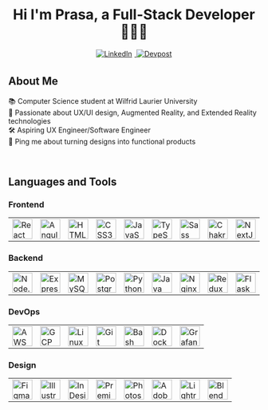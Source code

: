 <h1 align="center">Hi I'm Prasa, a Full-Stack Developer 👩🏾‍💻</h1>

<div align="center">
  <a href="https://www.linkedin.com/in/prasa-p/" target="_blank">
    <img src="https://img.shields.io/badge/LinkedIn-0A66C2?style=for-the-badge&logo=linkedin&logoColor=white" alt="LinkedIn" style="margin-bottom: 5px; margin-right: 5px;" />
  </a>

  <a href="https://devpost.com/prasa-" target="_blank">
    <img src="https://img.shields.io/badge/Devpost-003E54?style=for-the-badge&logoColor=white" alt="Devpost" style="margin-bottom: 5px;" />
  </a>
</div>

###

<h3 align="center"></h3>

###

<h2 align="left"> About Me</h2>

<p align="left">
📚 Computer Science student at Wilfrid Laurier University<br>
🎨 Passionate about UX/UI design, Augmented Reality, and Extended Reality technologies<br>
🛠️ Aspiring UX Engineer/Software Engineer<br>
🔔 Ping me about turning designs into functional products
</p>
<br>

<h2 align="left">Languages and Tools</h2>


### Frontend
<table>
  <tr>
    <td><a href="https://reactjs.org/" target="_blank"><img src="https://profilinator.rishav.dev/skills-assets/react-original-wordmark.svg" alt="React" width="40" height="40"/></a></td>
    <td><a href="https://angular.io/" target="_blank"><img src="https://profilinator.rishav.dev/skills-assets/angularjs-original.svg" alt="Angular" width="40" height="40"/></a></td>
    <td><a href="https://en.wikipedia.org/wiki/HTML5" target="_blank"><img src="https://profilinator.rishav.dev/skills-assets/html5-original-wordmark.svg" alt="HTML5" width="40" height="40"/></a></td>
    <td><a href="https://www.w3schools.com/css/" target="_blank"><img src="https://profilinator.rishav.dev/skills-assets/css3-original-wordmark.svg" alt="CSS3" width="40" height="40"/></a></td>
    <td><a href="https://www.javascript.com/" target="_blank"><img src="https://profilinator.rishav.dev/skills-assets/javascript-original.svg" alt="JavaScript" width="40" height="40"/></a></td>
    <td><a href="https://www.typescriptlang.org/" target="_blank"><img src="https://profilinator.rishav.dev/skills-assets/typescript-original.svg" alt="TypeScript" width="40" height="40"/></a></td>
    <td><a href="https://sass-lang.com/" target="_blank"><img src="https://profilinator.rishav.dev/skills-assets/sass-original.svg" alt="Sass" width="40" height="40"/></a></td>
    <td><a href="https://chakra-ui.com/" target="_blank"><img src="https://profilinator.rishav.dev/skills-assets/chakraui.png" alt="Chakra UI" width="40" height="40"/></a></td>
    <td><a href="https://nextjs.org/" target="_blank"><img src="https://profilinator.rishav.dev/skills-assets/nextjs.png" alt="NextJS" width="40" height="40"/></a></td>
    <td><a href="https://jquery.com/" target="_blank"><img src="https://profilinator.rishav.dev/skills-assets/jquery.png" alt="jQuery" width="40" height="40"/></a></td>
  </tr>
</table>

### Backend
<table>
  <tr>
    <td><a href="https://nodejs.org/" target="_blank"><img src="https://profilinator.rishav.dev/skills-assets/nodejs-original-wordmark.svg" alt="Node.js" width="40" height="40"></a></td>
    <td><a href="https://expressjs.com/" target="_blank"><img src="https://profilinator.rishav.dev/skills-assets/express-original-wordmark.svg" alt="Express.js" width="40" height="40"></a></td>
    <td><a href="https://www.mysql.com/" target="_blank"><img src="https://profilinator.rishav.dev/skills-assets/mysql-original-wordmark.svg" alt="MySQL" width="40" height="40"></a></td>
    <td><a href="https://www.postgresql.org/" target="_blank"><img src="https://profilinator.rishav.dev/skills-assets/postgresql-original-wordmark.svg" alt="PostgreSQL" width="40" height="40"></a></td>
    <td><a href="https://www.python.org/" target="_blank"><img src="https://profilinator.rishav.dev/skills-assets/python-original.svg" alt="Python" width="40" height="40"></a></td>
    <td><a href="https://www.java.com/" target="_blank"><img src="https://profilinator.rishav.dev/skills-assets/java-original-wordmark.svg" alt="Java" width="40" height="40"></a></td>
    <td><a href="https://www.nginx.com/" target="_blank"><img src="https://profilinator.rishav.dev/skills-assets/nginx-original.svg" alt="Nginx" width="40" height="40"></a></td>
    <td><a href="https://redux.js.org/" target="_blank"><img src="https://profilinator.rishav.dev/skills-assets/redux-original.svg" alt="Redux" width="40" height="40"></a></td>
    <td><a href="https://flask.palletsprojects.com/" target="_blank"><img src="https://profilinator.rishav.dev/skills-assets/flask.png" alt="Flask" width="40" height="40"></a></td>
    <td><a href="https://graphql.org/" target="_blank"><img src="https://profilinator.rishav.dev/skills-assets/graphql.png" alt="GraphQL" width="40" height="40"></a></td>
  </tr>
</table>

### DevOps
<table>
  <tr>
    <td><a href="https://aws.amazon.com/" target="_blank"><img src="https://profilinator.rishav.dev/skills-assets/amazonwebservices-original-wordmark.svg" alt="AWS" width="40" height="40"></a></td>
    <td><a href="https://cloud.google.com/" target="_blank"><img src="https://profilinator.rishav.dev/skills-assets/google_cloud-icon.svg" alt="GCP" width="40" height="40"></a></td>
    <td><a href="https://www.linux.org/" target="_blank"><img src="https://profilinator.rishav.dev/skills-assets/linux-original.svg" alt="Linux" width="40" height="40"></a></td>
    <td><a href="https://github.com/" target="_blank"><img src="https://profilinator.rishav.dev/skills-assets/git-scm-icon.svg" alt="Git" width="40" height="40"></a></td>
    <td><a href="https://www.gnu.org/software/bash/" target="_blank"><img src="https://profilinator.rishav.dev/skills-assets/gnu_bash-icon.svg" alt="Bash" width="40" height="40"></a></td>
    <td><a href="https://www.docker.com/" target="_blank"><img src="https://profilinator.rishav.dev/skills-assets/docker-original-wordmark.svg" alt="Docker" width="40" height="40"></a></td>
    <td><a href="https://grafana.com/" target="_blank"><img src="https://profilinator.rishav.dev/skills-assets/grafana.png" alt="Grafana" width="40" height="40"></a></td>
  </tr>
</table>

### Design
<table>
  <tr>
    <td><a href="https://www.figma.com/" target="_blank"><img src="https://profilinator.rishav.dev/skills-assets/figma-icon.svg" alt="Figma" width="40" height="40"></a></td>
    <td><a href="https://www.adobe.com/products/illustrator.html" target="_blank"><img src="https://profilinator.rishav.dev/skills-assets/adobe_illustrator-icon.svg" alt="Illustrator" width="40" height="40"></a></td>
    <td><a href="https://www.adobe.com/products/indesign.html" target="_blank"><img src="https://profilinator.rishav.dev/skills-assets/adobeindesign.svg" alt="InDesign" width="40" height="40"></a></td>
    <td><a href="https://www.adobe.com/products/premiere.html" target="_blank"><img src="https://profilinator.rishav.dev/skills-assets/adobepremierepro.png" alt="Premiere Pro" width="40" height="40"></a></td>
    <td><a href="https://www.adobe.com/products/photoshop.html" target="_blank"><img src="https://profilinator.rishav.dev/skills-assets/photoshop-plain.svg" alt="Photoshop" width="40" height="40"></a></td>
    <td><a href="https://www.adobe.com/products/xd.html" target="_blank"><img src="https://profilinator.rishav.dev/skills-assets/adobexd.png" alt="Adobe XD" width="40" height="40"></a></td>
    <td><a href="https://www.adobe.com/products/photoshop-lightroom.html" target="_blank"><img src="https://profilinator.rishav.dev/skills-assets/lightroom.png" alt="Lightroom" width="40" height="40"></a></td>
    <td><a href="https://www.blender.org/" target="_blank"><img src="https://profilinator.rishav.dev/skills-assets/blender_community_badge_white.svg" alt="Blender" width="40" height="40"></a></td>
  </tr>
</table>

